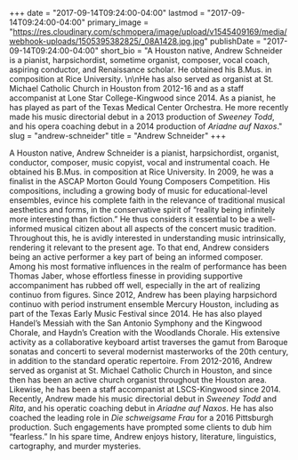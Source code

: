 +++
date = "2017-09-14T09:24:00-04:00"
lastmod = "2017-09-14T09:24:00-04:00"
primary_image = "https://res.cloudinary.com/schmopera/image/upload/v1545409169/media/webhook-uploads/1505395382825/_08A1428.jpg.jpg"
publishDate = "2017-09-14T09:24:00-04:00"
short_bio = "A Houston native, Andrew Schneider is a pianist, harpsichordist, sometime organist, composer, vocal coach, aspiring conductor, and Renaissance scholar. He obtained his B.Mus. in composition at Rice University. \n\nHe has also served as organist at St. Michael Catholic Church in Houston from 2012-16 and as a staff accompanist at Lone Star College-Kingwood since 2014. As a pianist, he has played as part of the Texas Medical Center Orchestra. He more recently made his music directorial debut in a 2013 production of *Sweeney Todd*, and his opera coaching debut in a 2014 production of *Ariadne auf Naxos*."
slug = "andrew-schneider"
title = "Andrew Schneider"
+++

A Houston native, Andrew Schneider is a pianist, harpsichordist, organist, conductor, composer, music copyist, vocal and instrumental coach. He obtained his B.Mus. in composition at Rice University. In 2009, he was a finalist in the ASCAP Morton Gould Young Composers Competition. His compositions, including a growing body of music for educational-level ensembles, evince his complete faith in the relevance of traditional musical aesthetics and
forms, in the conservative spirit of “reality being infinitely more interesting than fiction.” He thus considers it essential to be a well-informed musical citizen about all aspects of the concert music tradition. Throughout this, he is avidly interested in understanding music intrinsically, rendering it relevant to the present age. To that end, Andrew considers being an active performer a key part of being an informed composer. Among his most formative influences in the realm of performance has been Thomas Jaber, whose effortless finesse in providing supportive accompaniment has rubbed off well, especially in the art of realizing continuo from figures. Since 2012, Andrew has been playing harpsichord continuo with period instrument ensemble Mercury Houston, including as part of the Texas Early Music Festival since 2014. He has also played Handel’s Messiah with the San Antonio Symphony and the Kingwood Chorale, and Haydn’s Creation with the Woodlands Chorale. His extensive activity as a collaborative keyboard artist traverses the gamut from Baroque sonatas and concerti to several modernist masterworks of the 20th century, in addition to the standard operatic repertoire.
From 2012-2016, Andrew served as organist at St. Michael Catholic Church in Houston, and since then has been an active church organist throughout the Houston area. Likewise, he has been a staff accompanist at LSCS-Kingwood since 2014. Recently, Andrew made his music directorial debut in *Sweeney Todd* and *Rita*, and his operatic coaching debut in *Ariadne auf Naxos*. He has also coached the leading role in *Die schweigsame Frau* for a 2016 Pittsburgh production. Such engagements have prompted some clients to dub him “fearless.” In his spare time, Andrew enjoys history, literature, linguistics, cartography, and murder mysteries.
